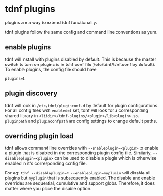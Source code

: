 # tdnf plugins

plugins are a way to extend tdnf functionality.

tdnf plugins follow the same config and command line conventions as yum.

## enable plugins
tdnf will install with plugins disabled by default. This is because the master switch
to turn on plugins is in tdnf conf file (/etc/tdnf/tdnf.conf by default).
To enable plugins, the config file should have

```plugins=1```

## plugin discovery
tdnf will look in ```/etc/tdnf/pluginconf.d``` by default for plugin configurations.
For all config files with ```enabled=1``` set, tdnf will look for a corresponding
shared library in ```<libdir>/tdnf-plugins/<plugin>/lib<plugin>.so```.
```pluginpath``` and ```pluginconfpath``` are config settings to change default paths.

## overriding plugin load
tdnf allows command line overrides with ```--enableplugin=<plugin>``` to enable a plugin
that is disabled in the corresponding plugin config file.
Similarly, ```--disableplugin=<plugin>``` can be used to disable a plugin which is
otherwise enabled in it's corresponding config file.

For eg: ```tdnf --disableplugin=* --enableplugin=myplugin``` will disable all plugins
but ```myplugin``` that is subsequently enabled. The disable and enable overrides are
sequential, cumulative and support globs.
Therefore, it does matter where you place the disable option.
